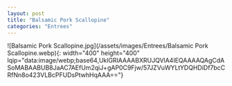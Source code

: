 ```yaml
---
layout: post
title: "Balsamic Pork Scallopine"
categories: "Entrees"
---
```

![Balsamic Pork Scallopine.jpg](/assets/images/Entrees/Balsamic Pork Scallopine.webp){: width="400" height="400" lqip="data:image/webp;base64,UklGRlAAAABXRUJQVlA4IEQAAAAQAgCdASoMABAABUB8JaAC7AEfUm2qiJ+gAP0C9Fjw/57JZVuWYLtYDQHDiDf7bcCRfNn8o423VLBcPFUDsPtwhHqAAA=="}

